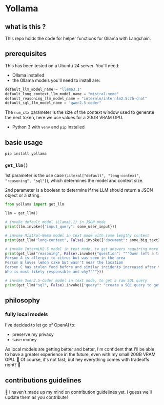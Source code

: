 # Yollama

## what is this ?

This repo holds the code for helper functions for Ollama with Langchain.

## prerequisites

This has been tested on a Ubuntu 24 server. You'll need:

- Ollama installed
- the Ollama models you'll need to install are:

```python
default_llm_model_name = "llama3.1"
default_long_context_llm_model_name = "mistral-nemo"
default_reasoning_llm_model_name = "internlm/internlm2.5:7b-chat"
default_sql_llm_model_name = "qwen2.5-coder"
```

The `num_ctx` parameter is the size of the context window used to generate the next token, here we use values for a 20GB VRAM GPU.

- Python 3 with `venv` and `pip` installed

## basic usage

`pip install yollama`

### `get_llm()`

1st parameter is the use case (`Literal["default", "long-context", "reasoning", "sql"]`), which determines the model and context size.

2nd parameter is a boolean to determine if the LLM should return a JSON object or a string.

```python
from yollama import get_llm

llm = get_llm()

# invoke default model (Llama3.1) in JSON mode
print(llm.invoke({"input_query": some_user_input}))
```

```python
# invoke Mistral-Nemo model in text mode with some lengthy context
print(get_llm("long-context", False).invoke({"document": some_big_text}))
```

```python
# invoke InternLM2.5 model in text mode, to get answers requiring more reasoning abilities
print(get_llm("reasoning", False).invoke({"question": """Owen left a tray of lemon cakes unattended in the staff room for an hour and one of the cakes went missing. Three people are suspects, and here are the facts:
Person A is allergic to citrus but was seen in the area
Person B loves lemon cake but wasn't near the location
Person C has stolen food before and similar incidents increased after they arrived
Who is most likely responsible and why?"""}))
```

```python
# invoke Qwen2.5-Coder model in text mode, to get a raw SQL query
print(get_llm("sql", False).invoke({"query": "create a SQL query to get the latest headlines"}))
```

## philosophy

### fully local models

I've decided to let go of OpenAI to:

- preserve my privacy
- save money

As local models are getting better and better, I'm confident that I'll be able to have a greater experience in the future, even with my small 20GB VRAM GPU. 🤔 Of course, it's not fast, but hey everything comes with tradeoffs right? 💪

## contributions guidelines

🤝 I haven't made up my mind on contribution guidelines yet. I guess we'll update them as you contribute!